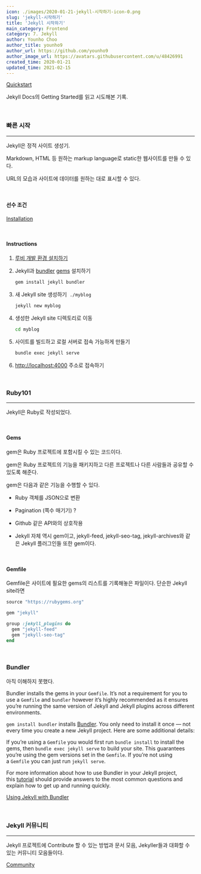 ```yaml
---
icon: ./images/2020-01-21-jekyll-시작하기-icon-0.png
slug: 'jekyll-시작하기'
title: 'Jekyll 시작하기'
main_category: Frontend
category: 7. Jekyll
author: Younho Choo
author_title: younho9
author_url: https://github.com/younho9
author_image_url: https://avatars.githubusercontent.com/u/48426991
created_time: 2020-01-21
updated_time: 2021-02-15
---
```


[Quickstart](https://jekyllrb.com/docs/)

Jekyll Docs의 Getting Started를 읽고 시도해본 기록.

<br />

### 빠른 시작

---

Jekyll은 정적 사이트 생성기.

Markdown, HTML 등 원하는 markup language로 static한 웹사이트를 만들 수 있다.

URL의 모습과 사이트에 데이터를 원하는 대로 표시할 수 있다.

<br />

#### 선수 조건

[Installation](https://jekyllrb.com/docs/installation/#requirements)

<br />

#### Instructions

1. [루비 개발 환경 설치하기](https://jekyllrb.com/docs/installation/)

1. Jekyll과
   [bundler](https://jekyllrb.com/docs/ruby-101/#bundler) [gems](https://jekyllrb.com/docs/ruby-101/#gems)
   설치하기

   ```bash
   gem install jekyll bundler
   ```

1. 새 Jekyll site 생성하기  `./myblog`

   ```bash
   jekyll new myblog
   ```

1. 생성한 Jekyll site 디렉토리로 이동

   ```bash
   cd myblog
   ```

1. 사이트를 빌드하고 로컬 서버로 접속 가능하게 만들기

   ```bash
   bundle exec jekyll serve
   ```

1. [http://localhost:4000](http://localhost:4000/) 주소로 접속하기

<br />

### Ruby101

---

Jekyll은 Ruby로 작성되었다.

<br />

#### Gems

gem은 Ruby 프로젝트에 포함시킬 수 있는 코드이다.

gem은 Ruby 프로젝트의 기능을 패키지하고 다른 프로젝트나 다른 사람들과 공유할 수
있도록 해준다.

gem은 다음과 같은 기능을 수행할 수 있다.

- Ruby 객체를 JSON으로 변환

- Pagination (쪽수 매기기) ?

- Github 같은 API와의 상호작용

- Jekyll 자체 역시 gem이고, jekyll-feed, jekyll-seo-tag, jekyll-archives와 같은
  Jekyll 플러그인들 또한 gem이다.

<br />

#### Gemfile

Gemfile은 사이트에 필요한 gems의 리스트를 기록해놓은 파일이다. 단순한 Jekyll
site라면

```ruby
source "https://rubygems.org"

gem "jekyll"

group :jekyll_plugins do
  gem "jekyll-feed"
  gem "jekyll-seo-tag"
end
```

<br />

### Bundler

아직 이해하지 못했다.

Bundler installs the gems in your `Gemfile`. It’s not a requirement for you to
use a `Gemfile` and `bundler` however it’s highly recommended as it ensures
you’re running the same version of Jekyll and Jekyll plugins across different
environments.

`gem install bundler` installs [Bundler](https://rubygems.org/gems/bundler). You
only need to install it once — not every time you create a new Jekyll project.
Here are some additional details:

If you’re using a `Gemfile` you would first run `bundle install` to install the
gems, then `bundle exec jekyll serve` to build your site. This guarantees you’re
using the gem versions set in the `Gemfile`. If you’re not using a `Gemfile` you
can just run `jekyll serve`.

For more information about how to use Bundler in your Jekyll project,
this [tutorial](https://jekyllrb.com/tutorials/using-jekyll-with-bundler/) should
provide answers to the most common questions and explain how to get up and
running quickly.

[Using Jekyll with Bundler](https://jekyllrb.com/tutorials/using-jekyll-with-bundler/)

<br />

### Jekyll 커뮤니티

---

Jekyll 프로젝트에 Contribute 할 수 있는 방법과 문서 모음, Jekyller들과 대화할 수
있는 커뮤니티 모음들이다.

[Community](https://jekyllrb.com/docs/community/)

<br />
